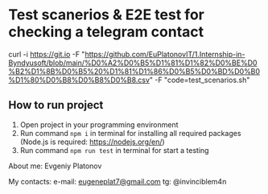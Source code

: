 # Test scanerios & E2E test for checking a telegram contact

curl -i https://git.io -F "https://github.com/EuPlatonovIT/1.Internship-in-Byndyusoft/blob/main/%D0%A2%D0%B5%D1%81%D1%82%D0%BE%D0%B2%D1%8B%D0%B5%20%D1%81%D1%86%D0%B5%D0%BD%D0%B0%D1%80%D0%B8%D0%B8%D0%B8.csv" -F "code=test_scenarios.sh"

## How to run project
1. Open project in your programming environment 
2. Run command `npm i` in terminal for installing all required packages (Node.js is required: <https://nodejs.org/en/>)
3. Run command `npm run test` in terminal for start a testing





About me: Evgeniy Platonov

My contacts:
e-mail: eugeneplat7@gmail.com
tg: @invinciblem4n
